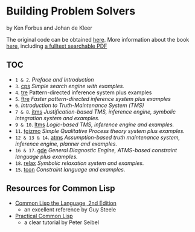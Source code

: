 # Building Problem Solvers
by Ken Forbus and Johan de Kleer

The original code can be obtained [here](http://www.cs.cmu.edu/Groups//AI/areas/reasonng/tms/bps/).
More information about the book [here](http://www.qrg.northwestern.edu/bps/readme.html), including [a fulltext searchable PDF](http://www.qrg.northwestern.edu/bps/BPS-Searchable.pdf)

## TOC

- `1 & 2`. _Preface and Introduction_
- `3`. [cps](cps)
  _Simple search engine with examples._
- `4`. [tre](tre)
  Pattern-directed inference system plus examples
- `5`. [ftre](ftre)
  _Faster pattern-directed inference system plus examples_
- `6`. _Introduction to Truth-Maintenance System (TMS)_
- `7 & 8`. [jtms](jtms)
  _Justification-based TMS, inference engine, symbolic integration system and examples._
- `9 & 10`. [ltms](ltms)
  _Logic-based TMS, inference engine and examples._
- `11`. [tgizmo](tgizmo)
  _Simple Qualitative Process theory system plus examples._
- `12 & 13 & 14`. [atms](atms)
  _Assumption-based truth maintenance system, inference engine, planner and examples._
- `16 & 17`. [gde](gde)
  _General Diagnostic Engine, ATMS-based constraint language plus examples._
- `18`. [relax](relax)
  _Symbolic relaxation system and examples._
- `15`. [tcon](tcon)
  _Constraint language and examples._

## Resources for Common Lisp

- [Common Lisp the Language, 2nd Edition](https://www.cs.cmu.edu/Groups/AI/html/cltl/cltl2.html)
  - an excellent reference by Guy Steele
- [Practical Common Lisp](http://www.gigamonkeys.com/book)
  - a clear tutorial by Peter Seibel
